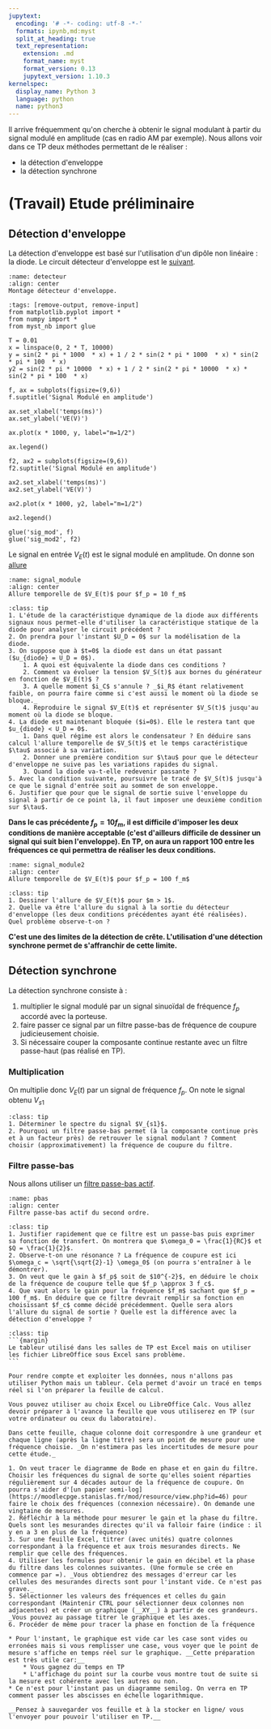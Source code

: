 ```yaml
---
jupytext:
  encoding: '# -*- coding: utf-8 -*-'
  formats: ipynb,md:myst
  split_at_heading: true
  text_representation:
    extension: .md
    format_name: myst
    format_version: 0.13
    jupytext_version: 1.10.3
kernelspec:
  display_name: Python 3
  language: python
  name: python3
---
```


Il arrive fréquemment qu'on cherche à obtenir le signal modulant à partir du signal modulé en amplitude (cas en radio AM par exemple). Nous allons voir dans ce TP deux méthodes permettant de le réaliser :
* la détection d'enveloppe
* la détection synchrone

# (Travail) Etude préliminaire

## Détection d'enveloppe
La détection d'enveloppe est basé sur l'utilisation d'un dipôle non linéaire : la diode. Le circuit détecteur d'enveloppe est le [suivant](detecteur).

```{figure} ./images/detecteur_crete.jpg
:name: detecteur
:align: center
Montage détecteur d'enveloppe.
```

```{code-cell}
:tags: [remove-output, remove-input]
from matplotlib.pyplot import *
from numpy import *
from myst_nb import glue

T = 0.01
x = linspace(0, 2 * T, 10000)
y = sin(2 * pi * 1000  * x) + 1 / 2 * sin(2 * pi * 1000  * x) * sin(2 * pi * 100  * x)
y2 = sin(2 * pi * 10000  * x) + 1 / 2 * sin(2 * pi * 10000  * x) * sin(2 * pi * 100  * x)

f, ax = subplots(figsize=(9,6))
f.suptitle('Signal Modulé en amplitude')

ax.set_xlabel('temps(ms)')
ax.set_ylabel('VE(V)')

ax.plot(x * 1000, y, label="m=1/2")

ax.legend()

f2, ax2 = subplots(figsize=(9,6))
f2.suptitle('Signal Modulé en amplitude')

ax2.set_xlabel('temps(ms)')
ax2.set_ylabel('VE(V)')

ax2.plot(x * 1000, y2, label="m=1/2")

ax2.legend()

glue('sig_mod', f)
glue('sig_mod2', f2)
```

Le signal en entrée $V_E(t)$ est le signal modulé en amplitude. On donne son [allure](signal_module)

```{glue:figure} sig_mod
:name: signal_module
:align: center
Allure temporelle de $V_E(t)$ pour $f_p = 10 f_m$
```

````{admonition} Exercice : Etude du circuit
:class: tip
1. L'étude de la caractéristique dynamique de la diode aux différents signaux nous permet-elle d'utiliser la caractéristique statique de la diode pour analyser le circuit précédent ?
2. On prendra pour l'instant $U_D = 0$ sur la modélisation de la diode.
3. On suppose que à $t=0$ la diode est dans un état passant ($u_{diode} = U_D = 0$).
    1. A quoi est équivalente la diode dans ces conditions ?
    2. Comment va évoluer la tension $V_S(t)$ aux bornes du générateur en fonction de $V_E(t)$ ?
    3. A quelle moment $i_C$ s'annule ? _$i_R$ étant relativement faible, on pourra faire comme si c'est aussi le moment où la diode se bloque._
    4. Reproduire le signal $V_E(t)$ et représenter $V_S(t)$ jusqu'au moment où la diode se bloque.
4. La diode est maintenant bloquée ($i=0$). Elle le restera tant que $u_{diode} < U_D = 0$.
    1. Dans quel régime est alors le condensateur ? En déduire sans calcul l'allure temporelle de $V_S(t)$ et le temps caractéristique $\tau$ associé à sa variation.
    2. Donner une première condition sur $\tau$ pour que le détecteur d'enveloppe ne suive pas les variations rapides du signal.
    3. Quand la diode va-t-elle redevenir passante ?
5. Avec la condition suivante, poursuivre le tracé de $V_S(t)$ jusqu'à ce que le signal d'entrée soit au sommet de son enveloppe.
6. Justifier que pour que le signal de sortie suive l'enveloppe du signal à partir de ce point là, il faut imposer une deuxième condition sur $\tau$.
````

__Dans le cas précédente $f_p = 10 f_m$, il est difficile d'imposer les deux conditions de manière acceptable (c'est d'ailleurs difficile de dessiner un signal qui suit bien l'enveloppe). En TP, on aura un rapport 100 entre les fréquences ce qui permettra de réaliser les deux conditions.__

```{glue:figure} sig_mod2
:name: signal_module2
:align: center
Allure temporelle de $V_E(t)$ pour $f_p = 100 f_m$
```


````{admonition} Exercice : Surmodulation
:class: tip
1. Dessiner l'allure de $V_E(t)$ pour $m > 1$.
2. Quelle va être l'allure du signal à la sortie du détecteur d'enveloppe (les deux conditions précédentes ayant été réalisées). Quel problème observe-t-on ?
````

__C'est une des limites de la détection de crête. L'utilisation d'une détection synchrone permet de s'affranchir de cette limite.__


## Détection synchrone
La détection synchrone consiste à :
1. multiplier le signal modulé par un signal sinuoïdal de fréquence $f_p$ accordé avec la porteuse.
2. faire passer ce signal par un filtre passe-bas de fréquence de coupure judicieusement choisie.
3. Si nécessaire couper la composante continue restante avec un filtre passe-haut (pas réalisé en TP).

### Multiplication
On multiplie donc $V_E(t)$ par un signal de fréquence $f_p$. On note le signal obtenu $V_{s1}$

````{admonition} Exercice : Etude spectrale
:class: tip
1. Déterminer le spectre du signal $V_{s1}$.
2. Pourquoi un filtre passe-bas permet (à la composante continue près et à un facteur près) de retrouver le signal modulant ? Comment choisir (approximativement) la fréquence de coupure du filtre.
````

### Filtre passe-bas
Nous allons utiliser un [filtre passe-bas actif](pbas).

```{figure} ./images/pbas_actif.png
:name: pbas
:align: center
Filtre passe-bas actif du second ordre.
```

````{admonition} Exercice : Dimensionnement du filtre.
:class: tip
1. Justifier rapidement que ce filtre est un passe-bas puis exprimer sa fonction de transfert. On montrera que $\omega_0 = \frac{1}{RC}$ et $Q = \frac{1}{2}$.
2. Observe-t-on une résonance ? La fréquence de coupure est ici $\omega_c = \sqrt{\sqrt{2}-1} \omega_0$ (on pourra s'entraîner à le démontrer).
3. On veut que le gain à $f_p$ soit de $10^{-2}$, en déduire le choix de la fréquence de coupure telle que $f_p \approx 3 f_c$.
4. Que vaut alors le gain pour la fréquence $f_m$ sachant que $f_p = 100 f_m$. En déduire que ce filtre devrait remplir sa fonction en choisissant $f_c$ comme décidé précédemment. Quelle sera alors l'allure du signal de sortie ? Quelle est la différence avec la détection d'enveloppe ?
````

````{admonition} Exercice : Mesure et Préparation du tableur
:class: tip
```{margin}
Le tableur utilisé dans les salles de TP est Excel mais on utiliser les fichier LibreOffice sous Excel sans problème.
```

Pour rendre compte et exploiter les données, nous n'allons pas utiliser Python mais un tableur. Cela permet d'avoir un tracé en temps réel si l'on préparer la feuille de calcul.

Vous pouvez utiliser au choix Excel ou LibreOffice Calc. Vous allez devoir préparer à l'avance la feuille que vous utiliserez en TP (sur votre ordinateur ou ceux du laboratoire).

Dans cette feuille, chaque colonne doit correspondre à une grandeur et chaque ligne (après la ligne titre) sera un point de mesure pour une fréquence choisie. _On n'estimera pas les incertitudes de mesure pour cette étude._

1. On veut tracer le diagramme de Bode en phase et en gain du filtre. Choisir les fréquences du signal de sorte qu'elles soient réparties régulièrement sur 4 décades autour de la fréquence de coupure. On pourra s'aider d'[un papier semi-log](https://moodlecpge.stanislas.fr/mod/resource/view.php?id=46) pour faire le choix des fréquences (connexion nécessaire). On demande une vingtaine de mesures.
2. Réfléchir à la méthode pour mesurer le gain et la phase du filtre. Quels sont les mesurandes directes qu'il va falloir faire (indice : il y en a 3 en plus de la fréquence)
3. Sur une feuille Excel, titrer (avec unités) quatre colonnes correspondant à la fréquence et aux trois mesurandes directs. Ne remplir que celle des fréquences.
4. Utiliser les formules pour obtenir le gain en décibel et la phase du filtre dans les colonnes suivantes. (Une formule se crée en commence par =). _Vous obtiendrez des messages d'erreur car les cellules des mesurandes directs sont pour l'instant vide. Ce n'est pas grave._
5. Sélectionner les valeurs des fréquences et celles du gain correspondant (Maintenir CTRL pour sélectionner deux colonnes non adjacentes) et créer un graphique (__XY__) à partir de ces grandeurs. _Vous pouvez au passage titrer le graphique et les axes._
6. Procéder de même pour tracer la phase en fonction de la fréquence

* Pour l'instant, le graphique est vide car les case sont vides ou erronées mais si vous remplisser une case, vous voyer que le point de mesure s'affiche en temps réel sur le graphique. __Cette préparation est très utile car:__
    * Vous gagnez du temps en TP
    * L'affichage du point sur la courbe vous montre tout de suite si la mesure est cohérente avec les autres ou non.
* Ce n'est pour l'instant pas un diagramme semilog. On verra en TP comment passer les abscisses en échelle logarithmique.

__Pensez à sauvegarder vos feuille et à la stocker en ligne/ vous l'envoyer pour pouvoir l'utiliser en TP.__
````